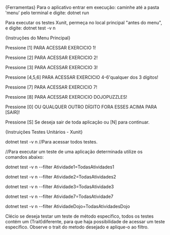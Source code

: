 {Ferramentas}
Para o aplicativo entrar em execução: caminhe até a pasta 'menu' pelo terminal e digite: dotnet run

Para executar os testes Xunit, permeça no local principal "antes do menu", e digite: dotnet test -v n

{Instruções do Menu Principal}

Pressione [1] PARA ACESSAR EXERCICIO 1!

Pressione [2] PARA ACESSAR EXERCICIO 2!

Pressione [3] PARA ACESSAR EXERCICIO 3!

Pressione [4,5,6] PARA ACESSAR EXERCICIO  4-6'qualquer dos 3 dígitos!

Pressione [7] PARA ACESSAR EXERCICIO 7!

Pressione [8] PARA ACESSAR EXERCICIO DOJOPUZZLES!

Pressione [0] OU QUALQUER OUTRO DÍGITO FORA ESSES ACIMA PARA [SAIR]!

Pressione [S] Se deseja sair de toda aplicação ou [N] para continuar.


{Instruições Testes Unitários - Xunit}


dotnet test -v n   //Para acessar todos testes.

//Para executar um teste de uma aplicação determinada utilize os comandos abaixo:

dotnet test -v n --filter 
Atividade1=TodasAtividades1

dotnet test -v n --filter Atividade2=TodasAtividades2

dotnet test -v n --filter 
Atividade3=TodasAtividade3

dotnet test -v n --filter 
Atividade7=TodasAtividade7

dotnet test -v n --filter 
AtividadeDojo=TodasAtividadesDojo

Clécio se deseja testar um teste de método específico, todos os testes contém um (Trait)diferente, para que haja possibilidade de acessar um teste específico. Observe o trait do metodo desejado e aplique-o ao filtro.
